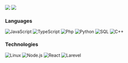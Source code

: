 ![](https://i.pinimg.com/originals/08/fb/61/08fb615b1a389de5bc0410136d75f50d.gif) 
![](https://media.tenor.com/y2JXkY1pXkwAAAAM/cat-computer.gif)

### Languages

![JavaScript](https://img.shields.io/badge/-JavaScript-000?&logo=JavaScript)
![TypeScript](https://img.shields.io/badge/-TypeScript-000?&logo=TypeScript)
![Php](https://img.shields.io/badge/-php-000?&logo=php)
![Python](https://img.shields.io/badge/-Python-000?&logo=Python)
![SQL](https://img.shields.io/badge/-SQL-000?&logo=MySQL)
![C++](https://img.shields.io/badge/-C++-000?&logo=c%2b%2b&logoColor=00599C)

### Technologies

![Linux](https://img.shields.io/badge/-Linux-000?&logo=Linux)
![Node.js](https://img.shields.io/badge/-Node.js-000?&logo=node.js)
![React](https://img.shields.io/badge/-React-000?&logo=React)
![Larevel](https://img.shields.io/badge/-Laravel-000?&logo=laravel)
